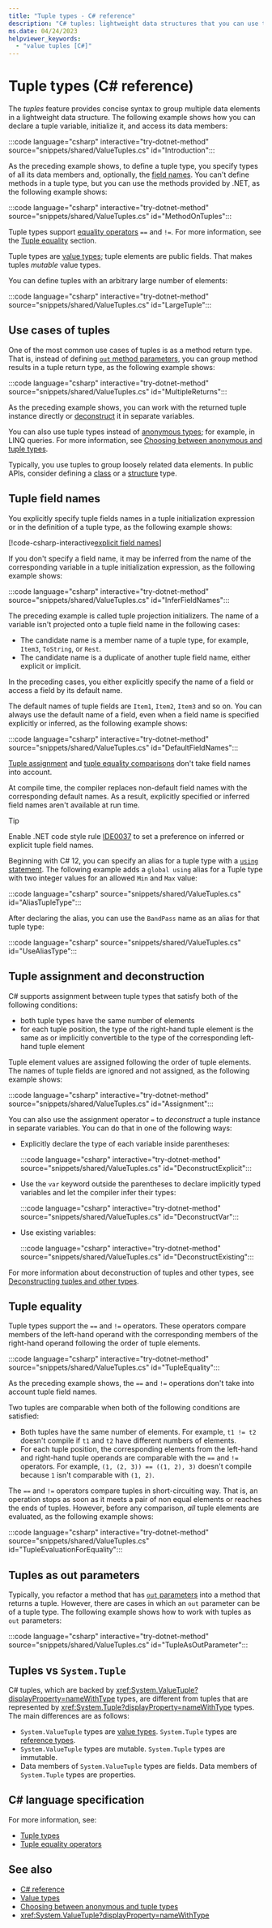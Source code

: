 ```yaml
---
title: "Tuple types - C# reference"
description: "C# tuples: lightweight data structures that you can use to group loosely related data elements. Tuples introduce a type that contains multiple public members."
ms.date: 04/24/2023
helpviewer_keywords:
  - "value tuples [C#]"
---
```

# Tuple types (C# reference)

The *tuples* feature provides concise syntax to group multiple data elements in a lightweight data structure. The following example shows how you can declare a tuple variable, initialize it, and access its data members:

:::code language="csharp" interactive="try-dotnet-method" source="snippets/shared/ValueTuples.cs" id="Introduction":::

As the preceding example shows, to define a tuple type, you specify types of all its data members and, optionally, the [field names](#tuple-field-names). You can't define methods in a tuple type, but you can use the methods provided by .NET, as the following example shows:

:::code language="csharp" interactive="try-dotnet-method" source="snippets/shared/ValueTuples.cs" id="MethodOnTuples":::

Tuple types support [equality operators](../operators/equality-operators.md) `==` and `!=`. For more information, see the [Tuple equality](#tuple-equality) section.

Tuple types are [value types](value-types.md); tuple elements are public fields. That makes tuples *mutable* value types.

You can define tuples with an arbitrary large number of elements:

:::code language="csharp" interactive="try-dotnet-method" source="snippets/shared/ValueTuples.cs" id="LargeTuple":::

## Use cases of tuples

One of the most common use cases of tuples is as a method return type. That is, instead of defining [`out` method parameters](../keywords/out-parameter-modifier.md), you can group method results in a tuple return type, as the following example shows:

:::code language="csharp" interactive="try-dotnet-method" source="snippets/shared/ValueTuples.cs" id="MultipleReturns":::

As the preceding example shows, you can work with the returned tuple instance directly or [deconstruct](#tuple-assignment-and-deconstruction) it in separate variables.

You can also use tuple types instead of [anonymous types](../../fundamentals/types/anonymous-types.md); for example, in LINQ queries. For more information, see [Choosing between anonymous and tuple types](../../../standard/base-types/choosing-between-anonymous-and-tuple.md).

Typically, you use tuples to group loosely related data elements. In public APIs, consider defining a [class](../keywords/class.md) or a [structure](struct.md) type.

## Tuple field names

You explicitly specify tuple fields names in a tuple initialization expression or in the definition of a tuple type, as the following example shows:

[!code-csharp-interactive[explicit field names](snippets/shared/ValueTuples.cs#ExplicitFieldNames)]

If you don't specify a field name, it may be inferred from the name of the corresponding variable in a tuple initialization expression, as the following example shows:

:::code language="csharp" interactive="try-dotnet-method" source="snippets/shared/ValueTuples.cs" id="InferFieldNames":::

The preceding example is called tuple projection initializers. The name of a variable isn't projected onto a tuple field name in the following cases:

- The candidate name is a member name of a tuple type, for example, `Item3`, `ToString`, or `Rest`.
- The candidate name is a duplicate of another tuple field name, either explicit or implicit.

In the preceding cases, you either explicitly specify the name of a field or access a field by its default name.

The default names of tuple fields are `Item1`, `Item2`, `Item3` and so on. You can always use the default name of a field, even when a field name is specified explicitly or inferred, as the following example shows:

:::code language="csharp" interactive="try-dotnet-method" source="snippets/shared/ValueTuples.cs" id="DefaultFieldNames":::

[Tuple assignment](#tuple-assignment-and-deconstruction) and [tuple equality comparisons](#tuple-equality) don't take field names into account.

At compile time, the compiler replaces non-default field names with the corresponding default names. As a result, explicitly specified or inferred field names aren't available at run time.

> [!TIP]
> Enable .NET code style rule [IDE0037](../../../fundamentals/code-analysis/style-rules/ide0037.md) to set a preference on inferred or explicit tuple field names.

Beginning with C# 12, you can specify an alias for a tuple type with a [`using` statement](../keywords/using-directive.md#using-alias). The following example adds a `global using` alias for a Tuple type with two integer values for an allowed `Min` and `Max` value:

:::code language="csharp" source="snippets/shared/ValueTuples.cs" id="AliasTupleType":::

After declaring the alias, you can use the `BandPass` name as an alias for that tuple type:

:::code language="csharp" source="snippets/shared/ValueTuples.cs" id="UseAliasType":::

## Tuple assignment and deconstruction

C# supports assignment between tuple types that satisfy both of the following conditions:

- both tuple types have the same number of elements
- for each tuple position, the type of the right-hand tuple element is the same as or implicitly convertible to the type of the corresponding left-hand tuple element

Tuple element values are assigned following the order of tuple elements. The names of tuple fields are ignored and not assigned, as the following example shows:

:::code language="csharp" interactive="try-dotnet-method" source="snippets/shared/ValueTuples.cs" id="Assignment":::

You can also use the assignment operator `=` to *deconstruct* a tuple instance in separate variables. You can do that in one of the following ways:

- Explicitly declare the type of each variable inside parentheses:

  :::code language="csharp" interactive="try-dotnet-method" source="snippets/shared/ValueTuples.cs" id="DeconstructExplicit":::

- Use the `var` keyword outside the parentheses to declare implicitly typed variables and let the compiler infer their types:

  :::code language="csharp" interactive="try-dotnet-method" source="snippets/shared/ValueTuples.cs" id="DeconstructVar":::

- Use existing variables:

  :::code language="csharp" interactive="try-dotnet-method" source="snippets/shared/ValueTuples.cs" id="DeconstructExisting":::

For more information about deconstruction of tuples and other types, see [Deconstructing tuples and other types](../../fundamentals/functional/deconstruct.md).

## Tuple equality

Tuple types support the `==` and `!=` operators. These operators compare members of the left-hand operand with the corresponding members of the right-hand operand following the order of tuple elements.

:::code language="csharp" interactive="try-dotnet-method" source="snippets/shared/ValueTuples.cs" id="TupleEquality":::

As the preceding example shows, the `==` and `!=` operations don't take into account tuple field names.

Two tuples are comparable when both of the following conditions are satisfied:

- Both tuples have the same number of elements. For example, `t1 != t2` doesn't compile if `t1` and `t2` have different numbers of elements.
- For each tuple position, the corresponding elements from the left-hand and right-hand tuple operands are comparable with the `==` and `!=` operators. For example, `(1, (2, 3)) == ((1, 2), 3)` doesn't compile because `1` isn't comparable with `(1, 2)`.

The `==` and `!=` operators compare tuples in short-circuiting way. That is, an operation stops as soon as it meets a pair of non equal elements or reaches the ends of tuples. However, before any comparison, *all* tuple elements are evaluated, as the following example shows:

:::code language="csharp" interactive="try-dotnet-method" source="snippets/shared/ValueTuples.cs" id="TupleEvaluationForEquality":::

## Tuples as out parameters

Typically, you refactor a method that has [`out` parameters](../keywords/out-parameter-modifier.md) into a method that returns a tuple. However, there are cases in which an `out` parameter can be of a tuple type. The following example shows how to work with tuples as `out` parameters:

:::code language="csharp" interactive="try-dotnet-method" source="snippets/shared/ValueTuples.cs" id="TupleAsOutParameter":::

## Tuples vs `System.Tuple`

C# tuples, which are backed by <xref:System.ValueTuple?displayProperty=nameWithType> types, are different from tuples that are represented by <xref:System.Tuple?displayProperty=nameWithType> types. The main differences are as follows:

- `System.ValueTuple` types are [value types](value-types.md). `System.Tuple` types are [reference types](../keywords/reference-types.md).
- `System.ValueTuple` types are mutable. `System.Tuple` types are immutable.
- Data members of `System.ValueTuple` types are fields. Data members of `System.Tuple` types are properties.

## C# language specification

For more information, see:

- [Tuple types](/dotnet/csharp/language-reference/language-specification/types#8311-tuple-types)
- [Tuple equality operators](/dotnet/csharp/language-reference/language-specification/expressions#111211-tuple-equality-operators)

## See also

- [C# reference](../index.md)
- [Value types](value-types.md)
- [Choosing between anonymous and tuple types](../../../standard/base-types/choosing-between-anonymous-and-tuple.md)
- <xref:System.ValueTuple?displayProperty=nameWithType>
